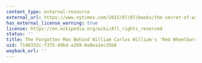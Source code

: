 ```yaml
---
content_type: external-resource
external_url: https://www.nytimes.com/2015/07/07/books/the-secret-of-william-carlos-williamss-the-red-wheelbarrow.html
has_external_license_warning: true
license: https://en.wikipedia.org/wiki/All_rights_reserved
status: ''
title: The Forgotten Man Behind William Carlos William's 'Red Wheelbarrow'.
uid: 7148332c-f375-49bd-a269-0a8ea1ec35b8
wayback_url: ''
---
```

